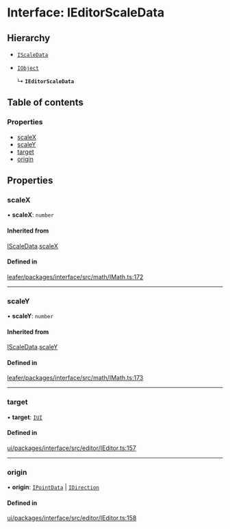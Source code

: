 # Interface: IEditorScaleData

## Hierarchy

- [`IScaleData`](IScaleData.md)

- [`IObject`](IObject.md)

  ↳ **`IEditorScaleData`**

## Table of contents

### Properties

- [scaleX](IEditorScaleData.md#scalex)
- [scaleY](IEditorScaleData.md#scaley)
- [target](IEditorScaleData.md#target)
- [origin](IEditorScaleData.md#origin)

## Properties

### scaleX

• **scaleX**: `number`

#### Inherited from

[IScaleData](IScaleData.md).[scaleX](IScaleData.md#scalex)

#### Defined in

[leafer/packages/interface/src/math/IMath.ts:172](https://github.com/leaferjs/leafer/blob/4821e21/packages/interface/src/math/IMath.ts#L172)

___

### scaleY

• **scaleY**: `number`

#### Inherited from

[IScaleData](IScaleData.md).[scaleY](IScaleData.md#scaley)

#### Defined in

[leafer/packages/interface/src/math/IMath.ts:173](https://github.com/leaferjs/leafer/blob/4821e21/packages/interface/src/math/IMath.ts#L173)

___

### target

• **target**: [`IUI`](IUI.md)

#### Defined in

[ui/packages/interface/src/editor/IEditor.ts:157](https://github.com/leaferjs/leafer-ui/blob/66bfac2/packages/interface/src/editor/IEditor.ts#L157)

___

### origin

• **origin**: [`IPointData`](IPointData.md) \| [`IDirection`](../modules.md#idirection)

#### Defined in

[ui/packages/interface/src/editor/IEditor.ts:158](https://github.com/leaferjs/leafer-ui/blob/66bfac2/packages/interface/src/editor/IEditor.ts#L158)
